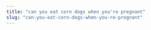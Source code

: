 ```yaml
---
title: "can you eat corn dogs when you're pregnant"
slug: "can-you-eat-corn-dogs-when-you-re-pregnant"
---
```


